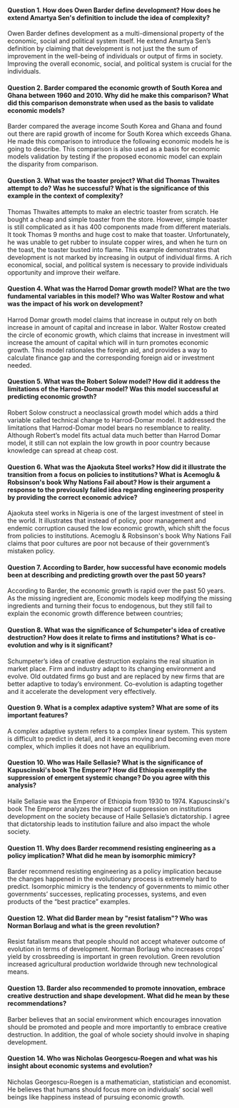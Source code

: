 #### Question 1.  How does Owen Barder define development? How does he extend Amartya Sen's definition to include the idea of complexity?
Owen Barder defines development as a multi-dimensional property of the economic, social and political system itself. He extend Amartya Sen’s definition by claiming that development is not just the the sum of improvement in the well-being of individuals or output of firms in society.  Improving the overall economic, social, and political system is crucial for the individuals. 

#### Question 2.  Barder compared the economic growth of South Korea and Ghana between 1960 and 2010.  Why did he make this comparison?  What did this comparison demonstrate when used as the basis to validate economic models?
Barder compared the average income South Korea and Ghana and found out there are rapid growth of income for South Korea which exceeds Ghana. He made this comparison to introduce the following economic models he is going to describe. This comparison is also used as a basis for economic models validation by testing if the proposed economic model can explain the disparity from comparison. 

#### Question 3.  What was the toaster project? What did Thomas Thwaites attempt to do? Was he successful? What is the significance of this example in the context of complexity?
Thomas Thwaites attempts to make an electric toaster from scratch. He bought a cheap and simple toaster from the store. However, simple toaster is still complicated as it has 400 components made from different materials. It took Thomas 9 months and huge cost to make that toaster. Unfortunately, he was unable to get rubber to insulate copper wires, and when he turn on the toast, the toaster busted into flame. This example demonstrates that development is not marked by increasing in output of individual firms. A rich economical, social, and political system is necessary to provide individuals opportunity and improve their welfare. 

#### Question 4.  What was the Harrod Domar growth model? What are the two fundamental variables in this model? Who was Walter Rostow and what was the impact of his work on development?
Harrod Domar growth model claims that increase in output rely on both increase in amount of capital and increase in labor. Walter Rostow created the circle of economic growth, which claims that increase in investment will increase the amount of capital which will in turn promotes economic growth. This model rationales the foreign aid, and provides a way to calculate finance gap and the corresponding foreign aid or investment needed. 

#### Question 5.  What was the Robert Solow model?  How did it address the limitations of the Harrod-Domar model? Was this model successful at predicting economic growth?
Robert Solow construct a neoclassical growth model which adds a third variable called technical change to Harrod-Domar model. It addressed the limitations that Harrod-Domar model bears no resemblance to reality. Although Robert’s model fits actual data much better than Harrod Domar model, it still can not explain the low growth in poor country because knowledge can spread at cheap cost. 

#### Question 6. What was the Ajaokuta Steel works? How did it illustrate the transition from a focus on policies to institutions?  What is Acemoglu & Robsinson's book Why Nations Fail about?  How is their argument a response to the previously failed idea regarding engineering prosperity by providing the correct economic advice? 
Ajaokuta steel works in Nigeria is one of the largest investment of steel in the world. It illustrates that instead of policy, poor management and endemic corruption caused the low economic growth, which shift the focus from policies to institutions. Acemoglu & Robsinson's book Why Nations Fail claims that poor cultures are poor not because of their government’s mistaken policy.

#### Question 7.  According to Barder, how successful have economic models been at describing and predicting growth over the past 50 years?

According to Barder, the economic growth is rapid over the past 50 years. As the missing ingredient are, Economic models keep modifying the missing ingredients and turning their focus to endogenous, but they still fail to explain the economic growth difference between countries; 

#### Question 8.  What was the significance of Schumpeter's idea of creative destruction? How does it relate to firms and institutions? What is co-evolution and why is it significant?

Schumpeter’s idea of creative destruction explains the real situation in market place. Firm and industry adapt to its changing environment and evolve. Old outdated firms go bust and are replaced by new firms that are better adaptive to today’s environment.  Co-evolution is adapting together and it accelerate the development very effectively. 

#### Question 9. What is a complex adaptive system? What are some of its important features?
A complex adaptive system refers to a complex linear system. This system is difficult to predict in detail, and it keeps moving and becoming even more complex, which implies it does not have an equilibrium. 

#### Question 10.  Who was Haile Sellasie? What is the significance of Kapuscinski's book The Emperor? How did Ethiopia exemplify the suppression of emergent systemic change? Do you agree with this analysis?
Haile Sellasie was the Emperor of Ethiopia from 1930 to 1974.  Kapuscinski's book The Emperor analyzes the impact of suppression on institutions development on the society because of Haile Sellasie’s dictatorship. I agree that dictatorship leads to institution failure and also impact the whole society. 


#### Question 11.  Why does Barder recommend resisting engineering as a policy implication?  What did he mean by isomorphic mimicry?
Barder recommend resisting engineering as a policy implication because the changes happened in the evolutionary process is extremely hard to predict. Isomorphic mimicry is the tendency of governments to mimic other governments’ successes, replicating processes, systems, and even products of the “best practice” examples.


#### Question 12.  What did Barder mean by "resist fatalism"? Who was Norman Borlaug and what is the green revolution?
Resist fatalism means that people should not accept whatever outcome of evolution in terms of development. Norman Borlaug who increases crops' yield by crossbreeding is important in green revolution. Green revolution increased agricultural production worldwide through new technological means. 

#### Question 13.  Barder also recommended to promote innovation, embrace creative destruction and shape development.  What did he mean by these recommendations?
Barber believes that an social environment which encourages innovation should be promoted and people and more importantly to embrace creative destruction.  In addition, the goal of whole society should involve in shaping development. 

#### Question 14. Who was Nicholas Georgescu-Roegen and what was his insight about economic systems and evolution?
Nicholas Georgescu-Roegen is a mathematician, statistician and economist. He believes that humans should focus more on individuals’ social well beings like happiness instead of pursuing economic growth. 


